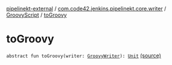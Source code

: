 [pipelinekt-external](../../index.md) / [com.code42.jenkins.pipelinekt.core.writer](../index.md) / [GroovyScript](index.md) / [toGroovy](./to-groovy.md)

# toGroovy

`abstract fun toGroovy(writer: `[`GroovyWriter`](../-groovy-writer/index.md)`): `[`Unit`](https://kotlinlang.org/api/latest/jvm/stdlib/kotlin/-unit/index.html) [(source)](https://github.com/code42/pipelinekt/tree/master/core/src/main/kotlin/com/code42/jenkins/pipelinekt/core/writer/GroovyWriter.kt#L11)